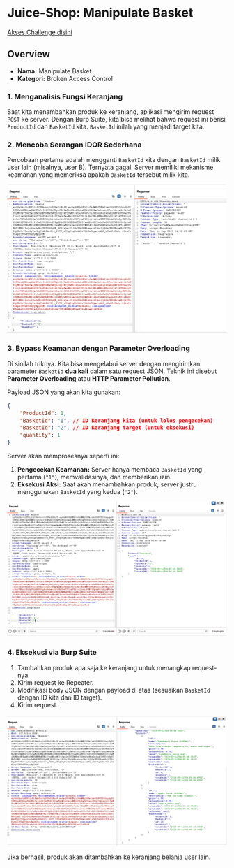 # Juice-Shop: Manipulate Basket

[Akses Challenge disini](https://juice-shop.herokuapp.com/#/score-board?categories=Broken%20Access%20Control)

## Overview
- **Nama:** Manipulate Basket
- **Kategori:** Broken Access Control

### 1. Menganalisis Fungsi Keranjang
Saat kita menambahkan produk ke keranjang, aplikasi mengirim request `POST` ke server. Dengan Burp Suite, kita bisa melihat bahwa request ini berisi `ProductId` dan `BasketId` kita. `BasketId` inilah yang menjadi target kita.

### 2. Mencoba Serangan IDOR Sederhana
Percobaan pertama adalah mengganti `BasketId` kita dengan `BasketId` milik user lain (misalnya, user B). Ternyata gagal. Server memiliki mekanisme keamanan yang memeriksa apakah `BasketId` tersebut milik kita.

![Image 1](https://github.com/bielnzar/Kelas-KWA-2025/blob/main/week3-broken-access-control/kelas/images/manipulate/1.png)

### 3. Bypass Keamanan dengan Parameter Overloading
Di sinilah triknya. Kita bisa mengelabui server dengan mengirimkan parameter `BasketId` **dua kali** dalam satu request JSON. Teknik ini disebut **Parameter Overloading** atau **HTTP Parameter Pollution**.

Payload JSON yang akan kita gunakan:
```json
{
    "ProductId": 1,
    "BasketId": "1", // ID Keranjang kita (untuk lolos pengecekan)
    "BasketId": "2", // ID Keranjang target (untuk eksekusi)
    "quantity": 1
}
```
Server akan memprosesnya seperti ini:
1.  **Pengecekan Keamanan:** Server hanya membaca `BasketId` yang pertama (`"1"`), memvalidasinya, dan memberikan izin.
2.  **Eksekusi Aksi:** Saat akan menambahkan produk, server justru menggunakan `BasketId` yang kedua (`"2"`).

![Image 2](https://github.com/bielnzar/Kelas-KWA-2025/blob/main/week3-broken-access-control/kelas/images/manipulate/2.png)

### 4. Eksekusi via Burp Suite
1. Tambahkan produk apa saja ke keranjang untuk menangkap request-nya.
2. Kirim request ke Repeater.
3. Modifikasi body JSON dengan payload di atas (sesuaikan `BasketId` dengan ID kita dan ID target).
4. Kirim request.

![Image 3](https://github.com/bielnzar/Kelas-KWA-2025/blob/main/week3-broken-access-control/kelas/images/manipulate/3.png)

Jika berhasil, produk akan ditambahkan ke keranjang belanja user lain.
